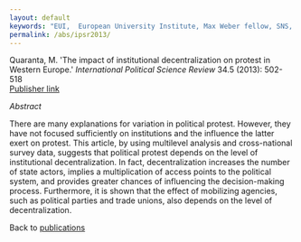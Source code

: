 ```yaml
---
layout: default
keywords: "EUI,  European University Institute, Max Weber fellow, SNS, Scuola Normale Superiore, LUISS, LUISS Guido Carli, post-doc, mario quaranta, publications, cv, CV, political science, sociology, political sociology, political protest, economic crisis, political participation, research, articles, article, Scuola Normale Superiore, book, books, conference, paper, researchgate, academia, googe scholar, scholar, dipartimento di scienze politiche, department of political science, democracy, political, social, european, participation, political science, social media"
permalink: /abs/ipsr2013/
---
```


Quaranta, M. 'The impact of institutional decentralization on protest in Western Europe.' *International Political Science Review* 34.5 (2013): 502-518  
[Publisher link](http://ips.sagepub.com/content/34/5/502.short)

_Abstract_

There are many explanations for variation in political protest. However, they have not focused sufficiently on institutions and the influence the latter exert on protest. This article, by using multilevel analysis and cross-national survey data, suggests that political protest depends on the level of institutional decentralization. In fact, decentralization increases the number of state actors, implies a multiplication of access points to the political system, and provides greater chances of influencing the decision-making process. Furthermore, it is shown that the effect of mobilizing agencies, such as political parties and trade unions, also depends on the level of decentralization.


Back to [publications](/publications/)
